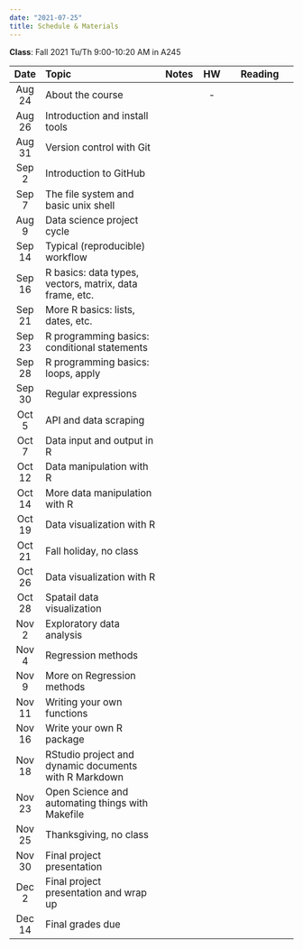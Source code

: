 ```yaml
---
date: "2021-07-25"
title: Schedule & Materials
---
```


**Class**: Fall 2021 Tu/Th 9:00-10:20 AM in A245


<style>
table th:first-of-type {
    width: 10%;
}
table th:nth-of-type(2) {
    width: 45%;
}
table th:nth-of-type(3) {
    width: 10%;
}
table th:nth-of-type(4) {
    width: 10%;
}
table th:nth-of-type(5) {
    width: 25%;
}
td, th {
   font-size: 17px;
}
</style>


|  Date  | Topic                                                   | Notes | HW  | Reading |
| :----: | :------------------------------------------------------ | :---: | :-: | :-----: |
| Aug 24 | About the course                                        |       |  -  |         |
| Aug 26 | Introduction and install tools                          |       |     |         |
| Aug 31 | Version control with Git                                |       |     |         |
| Sep 2  | Introduction to GitHub                                  |       |     |         |
| Sep 7  | The file system and basic unix shell                    |       |     |         |
| Aug 9  | Data science project cycle                              |       |     |         |
| Sep 14 | Typical (reproducible) workflow                         |       |     |         |
| Sep 16 | R basics: data types, vectors, matrix, data frame, etc. |       |     |         |
| Sep 21 | More R basics: lists, dates, etc.                       |       |     |         |
| Sep 23 | R programming basics: conditional statements            |       |     |         |
| Sep 28 | R programming basics: loops, apply                      |       |     |         |
| Sep 30 | Regular expressions                                     |       |     |         |
| Oct 5  | API and data scraping                                   |       |     |         |
| Oct 7  | Data input and output in R                              |       |     |         |
| Oct 12 | Data manipulation with R                                |       |     |         |
| Oct 14 | More data manipulation with R                           |       |     |         |
| Oct 19 | Data visualization with R                               |       |     |         |
| Oct 21 | Fall holiday, no class                                  |       |     |         |
| Oct 26 | Data visualization with R                               |       |     |         |
| Oct 28 | Spatail data visualization                              |       |     |         |
| Nov 2  | Exploratory data analysis                               |       |     |         |
| Nov 4  | Regression methods                                      |       |     |         |
| Nov 9  | More on Regression methods                              |       |     |         |
| Nov 11 | Writing your own functions                              |       |     |         |
| Nov 16 | Write your own R package                                |       |     |         |
| Nov 18 | RStudio project and dynamic documents with R Markdown   |       |     |         |
| Nov 23 | Open Science and automating things with Makefile        |       |     |         |
| Nov 25 | Thanksgiving, no class                                  |       |     |         |
| Nov 30 | Final project presentation                              |       |     |         |
| Dec 2  | Final project presentation and wrap up                  |       |     |         |
| Dec 14 | Final grades due                                        |       |     |         |

